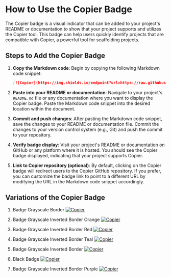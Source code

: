 # How to Use the Copier Badge

The Copier badge is a visual indicator that can be added to your project's README or
documentation to show that your project supports and utilizes the Copier tool. This
badge can help users quickly identify projects that are compatible with Copier, a
powerful tool for scaffolding projects.

## Steps to Add the Copier Badge

1. **Copy the Markdown code**: Begin by copying the following Markdown code snippet:

    ```markdown
    [![Copier](https://img.shields.io/endpoint?url=https://raw.githubusercontent.com/copier-org/copier/master/img/badge/badge-grayscale-inverted-border-purple.json)](https://github.com/copier-org/copier)
    ```

2. **Paste into your README or documentation**: Navigate to your project's `README.md`
   file or any documentation where you want to display the Copier badge. Paste the
   Markdown code snippet into the desired location within the document.

3. **Commit and push changes**: After pasting the Markdown code snippet, save the
   changes to your README or documentation file. Commit the changes to your version
   control system (e.g., Git) and push the commit to your repository.

4. **Verify badge display**: Visit your project's README or documentation on GitHub or
   any platform where it is hosted. You should see the Copier badge displayed,
   indicating that your project supports Copier.

5. **Link to Copier repository (optional)**: By default, clicking on the Copier badge
   will redirect users to the Copier GitHub repository. If you prefer, you can customize
   the badge link to point to a different URL by modifying the URL in the Markdown code
   snippet accordingly.

## Variations of the Copier Badge

1. Badge Grayscale Border
   [![Copier](https://img.shields.io/endpoint?url=https://raw.githubusercontent.com/copier-org/copier/master/img/badge/badge-grayscale-border.json)](https://github.com/copier-org/copier)

2. Badge Grayscale Inverted Border Orange
   [![Copier](https://img.shields.io/endpoint?url=https://raw.githubusercontent.com/copier-org/copier/master/img/badge/badge-grayscale-inverted-border-orange.json)](https://github.com/copier-org/copier)

3. Badge Grayscale Inverted Border Red
   [![Copier](https://img.shields.io/endpoint?url=https://raw.githubusercontent.com/copier-org/copier/master/img/badge/badge-grayscale-inverted-border-red.json)](https://github.com/copier-org/copier)

4. Badge Grayscale Inverted Border Teal
   [![Copier](https://img.shields.io/endpoint?url=https://raw.githubusercontent.com/copier-org/copier/master/img/badge/badge-grayscale-inverted-border-teal.json)](https://github.com/copier-org/copier)

5. Badge Grayscale Inverted Border
   [![Copier](https://img.shields.io/endpoint?url=https://raw.githubusercontent.com/copier-org/copier/master/img/badge/badge-grayscale-inverted-border.json)](https://github.com/copier-org/copier)

6. Black Badge
   [![Copier](https://img.shields.io/endpoint?url=https://raw.githubusercontent.com/copier-org/copier/master/img/badge/black-badge.json)](https://github.com/copier-org/copier)

7. Badge Grayscale Inverted Border Purple
   [![Copier](https://img.shields.io/endpoint?url=https://raw.githubusercontent.com/copier-org/copier/master/img/badge/badge-grayscale-inverted-border-purple.json)](https://github.com/copier-org/copier)
